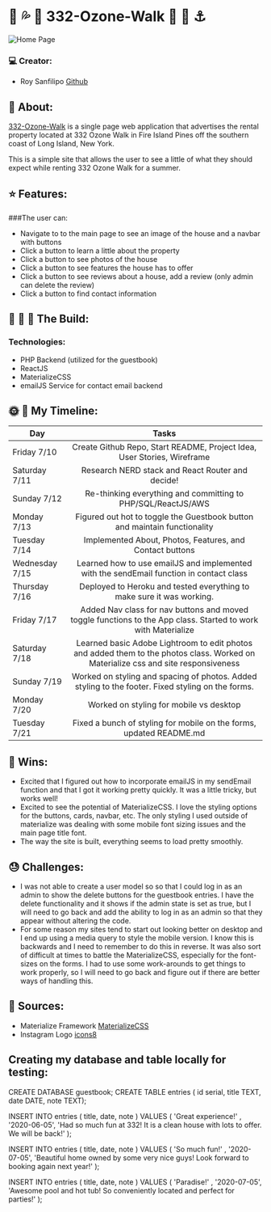 #  :shell: :sweat_drops: :rainbow: 332-Ozone-Walk :rainbow: :high_heel: :anchor:

![Home Page](https://i.imgur.com/7bmHvjV.png)

### :computer: Creator:

- Roy Sanfilipo
[Github](https://github.com/roysanfilipo)

## :sunrise: About:

[332-Ozone-Walk](https://fip-332-ozone-walk.herokuapp.com/) is a single page web application that advertises the rental property located at 332 Ozone Walk in Fire Island Pines off the southern coast of Long Island, New York.

This is a simple site that allows the user to see a little of what they should expect while renting 332 Ozone Walk for a summer.

## :star: Features:
###The user can:
- Navigate to to the main page to see an image of the house and a navbar with buttons
- Click a button to learn a little about the property
- Click a button to see photos of the house
- Click a button to see features the house has to offer
- Click a button to see reviews about a house, add a review (only admin can delete the review)
- Click a button to find contact information

## :wrench: :nut_and_bolt: :hammer: The Build:
### Technologies:
- PHP Backend (utilized for the guestbook)
- ReactJS
- MaterializeCSS
- emailJS Service for contact email backend

## :sun_with_face: :full_moon_with_face: My Timeline:
| Day           | Tasks         |
| ------------- |:-------------:|
| Friday 7/10    | Create Github Repo, Start README, Project Idea, User Stories, Wireframe |
| Saturday 7/11      | Research NERD stack and React Router and decide!  |
| Sunday 7/12      | Re-thinking everything and committing to PHP/SQL/ReactJS/AWS |
| Monday 7/13     | Figured out hot to toggle the Guestbook button and maintain functionality |
| Tuesday 7/14      | Implemented About, Photos, Features, and Contact buttons |
| Wednesday 7/15      | Learned how to use emailJS and implemented with the sendEmail function in contact class |
| Thursday 7/16      | Deployed to Heroku and tested everything to make sure it was working.  |
| Friday 7/17      | Added Nav class for nav buttons and moved toggle functions to the App class. Started to work with Materialize |
| Saturday 7/18      | Learned basic Adobe Lightroom to edit photos and added them to the photos class. Worked on Materialize css and site responsiveness |
| Sunday 7/19      | Worked on styling and spacing of photos. Added styling to the footer. Fixed styling on the forms. |
| Monday 7/20      | Worked on styling for mobile vs desktop |
| Tuesday 7/21      | Fixed a bunch of styling for mobile on the forms, updated README.md |


## :dancer: Wins:
- Excited that I figured out how to incorporate emailJS in my sendEmail function and that I got it working pretty quickly. It was a little tricky, but works well!
- Excited to see the potential of MaterializeCSS. I love the styling options for the buttons, cards, navbar, etc. The only styling I used outside of materialize was dealing with some mobile font sizing issues and the main page title font.
- The way the site is built, everything seems to load pretty smoothly.

## :sweat: Challenges:
- I was not able to create a user model so so that I could log in as an admin to show the delete buttons for the guestbook entries. I have the delete functionality and it shows if the admin state is set as true, but I will need to go back and add the ability to log in as an admin so that they appear without altering the code.
- For some reason my sites tend to start out looking better on desktop and I end up using a media query to style the mobile version. I know this is backwards and I need to remember to do this in reverse. It was also sort of difficult at times to battle the MaterializeCSS, especially for the font-sizes on the forms. I had to use some work-arounds to get things to work properly, so I will need to go back and figure out if there are better ways of handling this.

## :blue_book: Sources:
- Materialize Framework
[MaterializeCSS](https://materializecss.com/)
- Instagram Logo
[icons8](https://img.icons8.com/)


## Creating my database and table locally for testing:

CREATE DATABASE guestbook;
CREATE TABLE
  entries
  ( id serial, title TEXT, date DATE, note TEXT);

  INSERT INTO
  entries ( title, date, note )
VALUES
  ( 'Great experience!' , '2020-06-05', 'Had so much fun at 332! It is a clean house with lots to offer. We will be back!' );

  INSERT INTO
  entries ( title, date, note )
VALUES
  ( 'So much fun!' , '2020-07-05', 'Beautiful home owned by some very nice guys! Look forward to booking again next year!' );

  INSERT INTO
  entries ( title, date, note )
VALUES
  ( 'Paradise!' , '2020-07-05', 'Awesome pool and hot tub! So conveniently located and perfect for parties!' );

